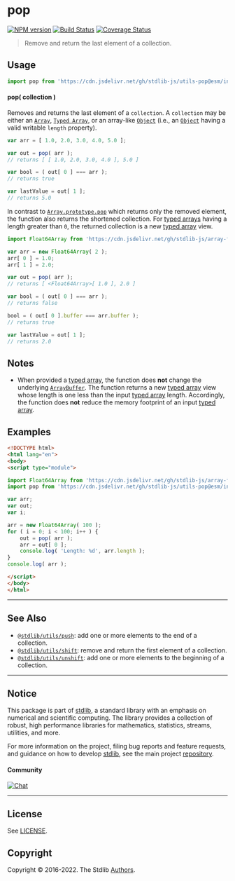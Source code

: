 <!--

@license Apache-2.0

Copyright (c) 2018 The Stdlib Authors.

Licensed under the Apache License, Version 2.0 (the "License");
you may not use this file except in compliance with the License.
You may obtain a copy of the License at

   http://www.apache.org/licenses/LICENSE-2.0

Unless required by applicable law or agreed to in writing, software
distributed under the License is distributed on an "AS IS" BASIS,
WITHOUT WARRANTIES OR CONDITIONS OF ANY KIND, either express or implied.
See the License for the specific language governing permissions and
limitations under the License.

-->

# pop

[![NPM version][npm-image]][npm-url] [![Build Status][test-image]][test-url] [![Coverage Status][coverage-image]][coverage-url] <!-- [![dependencies][dependencies-image]][dependencies-url] -->

> Remove and return the last element of a collection.

<!-- Section to include introductory text. Make sure to keep an empty line after the intro `section` element and another before the `/section` close. -->

<section class="intro">

</section>

<!-- /.intro -->

<!-- Package usage documentation. -->



<section class="usage">

## Usage

```javascript
import pop from 'https://cdn.jsdelivr.net/gh/stdlib-js/utils-pop@esm/index.mjs';
```

#### pop( collection )

Removes and returns the last element of a `collection`. A `collection` may be either an [`Array`][mdn-array], [`Typed Array`][mdn-typed-array], or an array-like [`Object`][mdn-object] (i.e., an [`Object`][mdn-object] having a valid writable `length` property). 

```javascript
var arr = [ 1.0, 2.0, 3.0, 4.0, 5.0 ];

var out = pop( arr );
// returns [ [ 1.0, 2.0, 3.0, 4.0 ], 5.0 ]

var bool = ( out[ 0 ] === arr );
// returns true

var lastValue = out[ 1 ];
// returns 5.0
```

In contrast to [`Array.prototype.pop`][mdn-array-pop] which returns only the removed element, the function also returns the shortened collection. For [typed arrays][mdn-typed-array] having a length greater than `0`, the returned collection is a new [typed array][mdn-typed-array] view.

```javascript
import Float64Array from 'https://cdn.jsdelivr.net/gh/stdlib-js/array-float64@esm/index.mjs';

var arr = new Float64Array( 2 );
arr[ 0 ] = 1.0;
arr[ 1 ] = 2.0;

var out = pop( arr );
// returns [ <Float64Array>[ 1.0 ], 2.0 ]

var bool = ( out[ 0 ] === arr );
// returns false

bool = ( out[ 0 ].buffer === arr.buffer );
// returns true

var lastValue = out[ 1 ];
// returns 2.0
```

</section>

<!-- /.usage -->

<!-- Package usage notes. Make sure to keep an empty line after the `section` element and another before the `/section` close. -->

<section class="notes">

## Notes

-   When provided a [typed array][mdn-typed-array], the function does **not** change the underlying [`ArrayBuffer`][mdn-arraybuffer]. The function returns a new [typed array][mdn-typed-array] view whose length is one less than the input [typed array][mdn-typed-array] length. Accordingly, the function does **not** reduce the memory footprint of an input [typed array][mdn-typed-array].

</section>

<!-- /.notes -->

<!-- Package usage examples. -->

<section class="examples">

## Examples

<!-- eslint no-undef: "error" -->

```html
<!DOCTYPE html>
<html lang="en">
<body>
<script type="module">

import Float64Array from 'https://cdn.jsdelivr.net/gh/stdlib-js/array-float64@esm/index.mjs';
import pop from 'https://cdn.jsdelivr.net/gh/stdlib-js/utils-pop@esm/index.mjs';

var arr;
var out;
var i;

arr = new Float64Array( 100 );
for ( i = 0; i < 100; i++ ) {
    out = pop( arr );
    arr = out[ 0 ];
    console.log( 'Length: %d', arr.length );
}
console.log( arr );

</script>
</body>
</html>
```

</section>

<!-- /.examples -->

<!-- Section to include cited references. If references are included, add a horizontal rule *before* the section. Make sure to keep an empty line after the `section` element and another before the `/section` close. -->

<section class="references">

</section>

<!-- /.references -->

<!-- Section for related `stdlib` packages. Do not manually edit this section, as it is automatically populated. -->

<section class="related">

* * *

## See Also

-   <span class="package-name">[`@stdlib/utils/push`][@stdlib/utils/push]</span><span class="delimiter">: </span><span class="description">add one or more elements to the end of a collection.</span>
-   <span class="package-name">[`@stdlib/utils/shift`][@stdlib/utils/shift]</span><span class="delimiter">: </span><span class="description">remove and return the first element of a collection.</span>
-   <span class="package-name">[`@stdlib/utils/unshift`][@stdlib/utils/unshift]</span><span class="delimiter">: </span><span class="description">add one or more elements to the beginning of a collection.</span>

</section>

<!-- /.related -->

<!-- Section for all links. Make sure to keep an empty line after the `section` element and another before the `/section` close. -->


<section class="main-repo" >

* * *

## Notice

This package is part of [stdlib][stdlib], a standard library with an emphasis on numerical and scientific computing. The library provides a collection of robust, high performance libraries for mathematics, statistics, streams, utilities, and more.

For more information on the project, filing bug reports and feature requests, and guidance on how to develop [stdlib][stdlib], see the main project [repository][stdlib].

#### Community

[![Chat][chat-image]][chat-url]

---

## License

See [LICENSE][stdlib-license].


## Copyright

Copyright &copy; 2016-2022. The Stdlib [Authors][stdlib-authors].

</section>

<!-- /.stdlib -->

<!-- Section for all links. Make sure to keep an empty line after the `section` element and another before the `/section` close. -->

<section class="links">

[npm-image]: http://img.shields.io/npm/v/@stdlib/utils-pop.svg
[npm-url]: https://npmjs.org/package/@stdlib/utils-pop

[test-image]: https://github.com/stdlib-js/utils-pop/actions/workflows/test.yml/badge.svg?branch=main
[test-url]: https://github.com/stdlib-js/utils-pop/actions/workflows/test.yml?query=branch:main

[coverage-image]: https://img.shields.io/codecov/c/github/stdlib-js/utils-pop/main.svg
[coverage-url]: https://codecov.io/github/stdlib-js/utils-pop?branch=main

<!--

[dependencies-image]: https://img.shields.io/david/stdlib-js/utils-pop.svg
[dependencies-url]: https://david-dm.org/stdlib-js/utils-pop/main

-->

[chat-image]: https://img.shields.io/gitter/room/stdlib-js/stdlib.svg
[chat-url]: https://gitter.im/stdlib-js/stdlib/

[stdlib]: https://github.com/stdlib-js/stdlib

[stdlib-authors]: https://github.com/stdlib-js/stdlib/graphs/contributors

[umd]: https://github.com/umdjs/umd
[es-module]: https://developer.mozilla.org/en-US/docs/Web/JavaScript/Guide/Modules

[deno-url]: https://github.com/stdlib-js/utils-pop/tree/deno
[umd-url]: https://github.com/stdlib-js/utils-pop/tree/umd
[esm-url]: https://github.com/stdlib-js/utils-pop/tree/esm

[stdlib-license]: https://raw.githubusercontent.com/stdlib-js/utils-pop/main/LICENSE

[mdn-array]: https://developer.mozilla.org/en-US/docs/Web/JavaScript/Reference/Global_Objects/Array

[mdn-array-pop]: https://developer.mozilla.org/en-US/docs/Web/JavaScript/Reference/Global_Objects/Array/pop

[mdn-typed-array]: https://developer.mozilla.org/en-US/docs/Web/JavaScript/Typed_arrays

[mdn-arraybuffer]: https://developer.mozilla.org/en-US/docs/Web/JavaScript/Reference/Global_Objects/ArrayBuffer

[mdn-object]: https://developer.mozilla.org/en-US/docs/Web/JavaScript/Reference/Global_Objects/Object

<!-- <related-links> -->

[@stdlib/utils/push]: https://github.com/stdlib-js/utils-push/tree/esm

[@stdlib/utils/shift]: https://github.com/stdlib-js/utils-shift/tree/esm

[@stdlib/utils/unshift]: https://github.com/stdlib-js/utils-unshift/tree/esm

<!-- </related-links> -->

</section>

<!-- /.links -->
